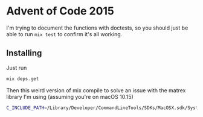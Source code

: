 # Advent of Code 2015

I'm trying to document the functions with doctests, so you should just be able
to run `mix test` to confirm it's all working.


## Installing

Just run

```bash
mix deps.get
```

Then this weird version of mix compile to solve an issue with the matrex library I'm using (assuming you're on macOS 10.15)

```bash
C_INCLUDE_PATH=/Library/Developer/CommandLineTools/SDKs/MacOSX.sdk/System/Library/Frameworks/Accelerate.framework/Frameworks/vecLib.framework/Headers mix compile
```

